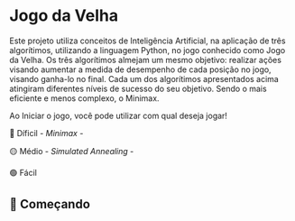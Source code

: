 # Jogo da Velha

Este projeto utiliza conceitos de Inteligência Artificial, na aplicação de três algorítimos, utilizando a linguagem Python, no jogo conhecido como Jogo da Velha. Os três algorítimos almejam um mesmo objetivo: realizar ações visando aumentar a medida de desempenho de cada posição no jogo, visando ganha-lo no final. Cada um dos algorítimos apresentados acima atingiram diferentes níveis de sucesso do seu objetivo. Sendo o mais eficiente e menos complexo, o Minimax. 

Ao Iniciar o jogo, você pode utilizar com qual deseja jogar!

   🔴 Díficil - *Minimax* -
   
   🟡 Médio - *Simulated Annealing* -
   
   🟢 Fácil 
  
## 🚀 Começando
